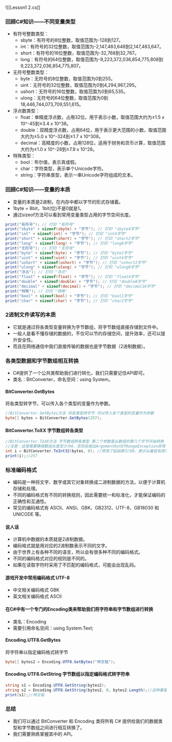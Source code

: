 ![[Lesson1 2.cs]]

### 回顾C#知识——不同变量类型
- 有符号整数类型：
    - sbyte：有符号的8位整数，取值范围为-128到127。
    - int：有符号的32位整数，取值范围为-2,147,483,648到2,147,483,647。
    - short：有符号的16位整数，取值范围为-32,768到32,767。
    - long：有符号的64位整数，取值范围为-9,223,372,036,854,775,808到9,223,372,036,854,775,807。
- 无符号整数类型：
    - byte：无符号的8位整数，取值范围为0到255。
    - uint：无符号的32位整数，取值范围为0到4,294,967,295。
    - ushort：无符号的16位整数，取值范围为0到65,535。
    - ulong：无符号的64位整数，取值范围为0到18,446,744,073,709,551,615。
- 浮点数类型：
    - float：单精度浮点数，占用32位，用于表示小数，取值范围大约为±1.5 x 10^-45到±3.4 x 10^38。
    - double：双精度浮点数，占用64位，用于表示更大范围的小数，取值范围大约为±5.0 x 10^-324到±1.7 x 10^308。
    - decimal：高精度的小数，占用128位，适用于财务和货币计算，取值范围大约为±1.0 x 10^-28到±7.9 x 10^28。
- 特殊类型：
    - bool：布尔值，表示真或假。
    - char：字符类型，表示单个Unicode字符。
    - string：字符串类型，表示一串Unicode字符组成的文本。

### 回顾C#知识——变量的本质
- 变量的本质是2进制，在内存中都以字节的形式存储着。
- 1byte = 8bit，1bit(位)不是0就是1。
- 通过sizeof方法可以看到常用变量类型占用的字节空间长度。
```cs
print("有符号"); // 打印 "有符号"
print("sbyte" + sizeof(sbyte) + "字节"); // 打印 "sbyte4字节"
print("int" + sizeof(int) + "字节"); // 打印 "int4字节"
print("short" + sizeof(short) + "字节"); // 打印 "short2字节"
print("long" + sizeof(long) + "字节"); // 打印 "long8字节"
print("无符号"); // 打印 "无符号"
print("byte" + sizeof(byte) + "字节"); // 打印 "byte1字节"
print("uint" + sizeof(uint) + "字节"); // 打印 "uint4字节"
print("ushort" + sizeof(ushort) + "字节"); // 打印 "ushort2字节"
print("ulong" + sizeof(ulong) + "字节"); // 打印 "ulong8字节"
print("浮点"); // 打印 "浮点"
print("float" + sizeof(float) + "字节"); // 打印 "float4字节"
print("double" + sizeof(double) + "字节"); // 打印 "double8字节"
print("decimal" + sizeof(decimal) + "字节"); // 打印 "decimal16字节"
print("特殊"); // 打印 "特殊"
print("bool" + sizeof(bool) + "字节"); // 打印 "bool1字节"
print("char" + sizeof(char) + "字节"); // 打印 "char2字节"
```

### 2进制文件读写的本质
- 它就是通过将各类型变量转换为字节数组，将字节数组直接存储到文件中。
- 一般人是看不懂存储的数据的，不仅可以节约存储空间，提升效率，还可以提升安全性。
- 而且在网络通信中我们直接传输的数据也是字节数据（2进制数据）。

### 各类型数据和字节数组相互转换
- C#提供了一个公共类帮助我们进行转化，我们只需要记住API即可。
- 类名：BitConverter，命名空间：using System。
#### BitConverter.GetBytes 
将各类型转字节，可以传入各个类型的变量作为参数。
```cs
//BitConverter.GetBytes方法 将各类型转字节 可以传入各个类型的变量作为参数
byte[] bytes = BitConverter.GetBytes(257);
```
#### BitConverter.ToXX 字节数组转各类型
```cs
//BitConverter.ToXX方法 字节数组转各类型 第二个参数是从数组的第几个字节开始转换
//注意：这里需要确保数组长度至少为4，否则会抛出ArgumentOutOfRangeException异常
int i = BitConverter.ToInt32(bytes, 0); //修改了起始索引为0，表示从最低有效字节开始转换 假如传入1 就只有3个字节给系统转换导致报错 
print(i);//257
```

### 标准编码格式
- 编码是一种将文字、数字或其它对象转换成二进制数据的方法，以便于计算机存储和处理。
- 不同的编码格式有不同的转换规则，因此需要统一和标准化，才能保证编码的正确性和互通性。
- 常见的编码格式有 ASCII、ANSI、GBK、GB2312、UTF-8、GB18030 和 UNICODE 等。

#### 说人话
- 计算机中数据的本质就是2进制数据。
- 编码格式就是用对应的2进制数表示不同的文字。
- 由于世界上有各种不同的语言，所以会有很多种不同的编码格式。
- 不同的编码格式对应的规则是不同的。
- 如果在读取字符时采用了不匹配的编码格式，可能会出现乱码。

#### 游戏开发中常用编码格式 UTF-8
- 中文相关编码格式 GBK
- 英文相关编码格式 ASCII

#### 在C#中有一个专门的Encoding类来帮助我们将字符串和字节数组进行转换
- 类名：Encoding
- 需要引用命名空间：using System.Text;
#### Encoding.UTF8.GetBytes 
将字符串以指定编码格式转字节
```cs
byte[] bytes2 = Encoding.UTF8.GetBytes("林文韬");
```
#### Encoding.UTF8.GetString 字节数组以指定编码格式转字符串
```cs
string s1 = Encoding.UTF8.GetString(bytes2);
string s2 = Encoding.UTF8.GetString(bytes2, 0, bytes2.Length);//这种重载可以指定从数组的哪个位置开始转换，以及转换多少个字节
print(s1);//林文韬
```

### 总结
- 我们可以通过 BitConverter 和 Encoding 类将所有 C# 提供给我们的数据类型和字节数组之间进行相互转换了。
- 我们需要熟练掌握其中的 API。

